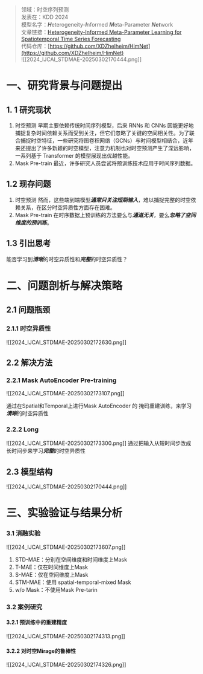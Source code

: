 >领域：时空序列预测  
>发表在：KDD 2024  
>模型名字：***H***eterogeneity-***I***nformed ***M***eta-Parameter ***Net***work  
>文章链接：[Heterogeneity-Informed Meta-Parameter Learning for Spatiotemporal Time Series Forecasting](https://arxiv.org/abs/2405.10800)  
>代码仓库：[https://github.com/XDZhelheim/HimNet](https://github.com/XDZhelheim/HimNet)  
![[2024_IJCAI_STDMAE-20250302170444.png]]
# 一、研究背景与问题提出
## 1. 1 研究现状
1. 时空预测
	早期主要依赖传统时间序列模型，后来 RNNs 和 CNNs 因能更好地捕捉复杂时间依赖关系而受到关注，但它们忽略了关键的空间相关性。为了联合捕捉时空特征，一些研究将图卷积网络（GCNs）与时间模型相结合，近年来还提出了许多新颖的时空模型，注意力机制也对时空预测产生了深远影响，一系列基于 Transformer 的模型展现出优越性能。
2. Mask Pre-train
	最近，许多研究人员尝试将预训练技术应用于时间序列数据。
## 1.2 现存问题
1. 时空预测
	然而，这些端到端模型***通常只关注短期输入***，难以捕捉完整的时空依赖关系，在区分时空异质性方面存在困难。
2. Mask Pre-train
	在时序数据上预训练的方法要么与***通道无关***，要么***忽略了空间维度的预训练***。
## 1.3 引出思考
能否学习到***清晰***的时空异质性和***完整***的时空异质性？
# 二、问题剖析与解决策略
## 2.1 问题瓶颈
### 2.1.1 时空异质性
![[2024_IJCAI_STDMAE-20250302172630.png]]
## 2.2 解决方法
### 2.2.1 Mask AutoEncoder Pre-training
![[2024_IJCAI_STDMAE-20250302173107.png]]

通过在Spatial和Temporal上进行Mask AutoEncoder 的 掩码重建训练，来学习***清晰***的时空异质性

### 2.2.2 Long
![[2024_IJCAI_STDMAE-20250302173300.png]]
通过把输入从短时间步改成长时间步来学习***完整***的时空异质性
## 2.3 模型结构
![[2024_IJCAI_STDMAE-20250302170444.png]]
# 三、实验验证与结果分析 
### 3.1 消融实验
![[2024_IJCAI_STDMAE-20250302173607.png]]
1. STD-MAE：分别在空间维度和时间维度上Mask
2. T-MAE：仅在时间维度上Mask
3. S-MAE：仅在空间维度上Mask
4. STM-MAE：使用 spatial-temporal-mixed Mask
5. w/o Mask：不使用Mask Pre-tarin
### 3.2 案例研究
#### 3.2.1 预训练中的重建精度
![[2024_IJCAI_STDMAE-20250302174313.png]]
#### 3.2.2 对时空Mirage的鲁棒性
![[2024_IJCAI_STDMAE-20250302174326.png]]